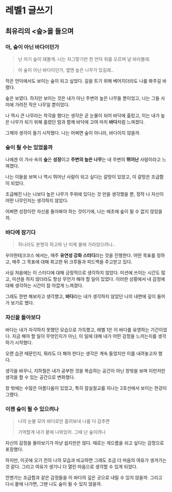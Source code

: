 # 레벨1 글쓰기

## 최유리의 <숲>을 들으며

### 아, 숲이 아닌 바다이던가

> 난 저기 숲이 돼볼게. 너는 자그맣기만 한 언덕 위를 오르며 날 바라볼래.
>

> 아 숲이 아닌 바다이던가, 옆엔 높은 나무가 있길래..
>

작은 언덕에서도 보이는 숲이 되고 싶었다. 길을 트기 위해 베어지더라도 나를 봐주길 바랬다.

숲은 보였다. 하지만 보이는 것은 내가 아닌 주변의 높은 나무들 뿐이었고, 나는 그들 사이에 가려진 작은 나무일 뿐이었다. 

나 역시 큰 나무라는 착각을 했다는 생각은 곧 눈물이 되어 바닥에 흘렀고, 이는 내가 높은 나무가 되기 위해 흘렸던 땀과 함께 바닥에 고여 마치 **바다**처럼 느껴졌다.

그제야 생각이 들기 시작했다. 나는 어쩌면 숲이 아니라, 바다이지 않을까.  


### 숲이 될 수는 있었을까

나에겐 이 가사 속의 **숲**은 **성장**이고 **주변의 높은 나무**는 내 주변의 **뛰어난** 사람이라고 느껴졌다.

나는 이들을 보며 나 역시 뛰어난 사람이 되고 싶다는 갈망이 있었고, 이 갈망은 조급함이 되었다.

조급해진 나는 나보다 높은 나무가 주위에 있다는 것 만을 생각했을 뿐, 정작 나 자신이 어떤 나무인지는 생각하지 않았다.

어쩌면 성장이란 자신을 돌아봐야 하는 것이기에, 나는 애초에 숲이 될 수 없지 않았을까.


### 바다에 잠기다

> 하나라도 분명히 하고파 난 이제 물에 가라앉으려나..
>

우아한테크코스 에서는, 매주 **유연성 강화 스터디**라는 것을 진행한다. 어떤 목표를 정하고, 매주 그 목표에 대해 회고한 뒤 크루들과 피드백을 주고받고 있다.

사실 처음에는 이 스터디에 대해 긍정적으로 생각하지 않았다. 미션에 쓰이는 시간도 많고, 미션을 하지 않더라도 항상 무언가 해야 할 일이 있었다. 이러한 상황에서 내 감정에 대해 생각하는 시간이 참 아깝게 느껴졌다.

그래도 한번 해보자고 생각했고, **바다**라는 내가 생각하지 않았던 나의 내면에 깊이 들어가 보기로 했다.


### 자신을 돌아보다

바다는 내가 자각하지 못했던 모습으로 가득했고, 레벨 1은 이 바다를 유영하는 기간이었다. 지금 해야 할 일이 무엇인지가 아닌, 이 일에 대해 내가 어떤 감정을 느끼는지를 생각하기 시작했다.

오랜 습관 때문인지, 뭐라도 더 해야 한다는 생각은 계속 들었지만 이를 내려놓고자 했다.

생각을 바꾸니, 지하철은 내가 공부한 것을 복습하는 공간이 아닌 창밖을 보며 이런저런 생각을 할 수 있는 공간으로 변화했다. 

창 밖에는 수많은 아름다움이 있었고, 특히 잠실철교를 지나는 2호선에서 보이는 한강이 그랬다.  


### 이젠 숲이 될 수 있으려나

> 나의 눈물 모아 바다로만 흘려보내 나를 다 감추면
> 
> 기억할게 내가 뭍에 나와있어. 그때 난 숲이려나
> 

자신의 감정을 돌아보기가 마냥 쉽지만은 않다. 때로는 게으름을 쉬고 싶다는 감정으로 포장했다.

하지만, 이곳에 오기 전의 나의 모습과 비교하면 그래도 조금 더 마음의 여유가 생겨가는 것 같다. 그리고 여유가 생기니 더 열린 마음으로 생각할 수 있게 되었다.

언젠가는 조급함과 같은 감정들을 이 바다의 깊은 곳으로 내릴 수 있지 않을까. 그리고 다시 뭍에 나가면, 그땐 나도 숲이 될 수 있지 않을까.